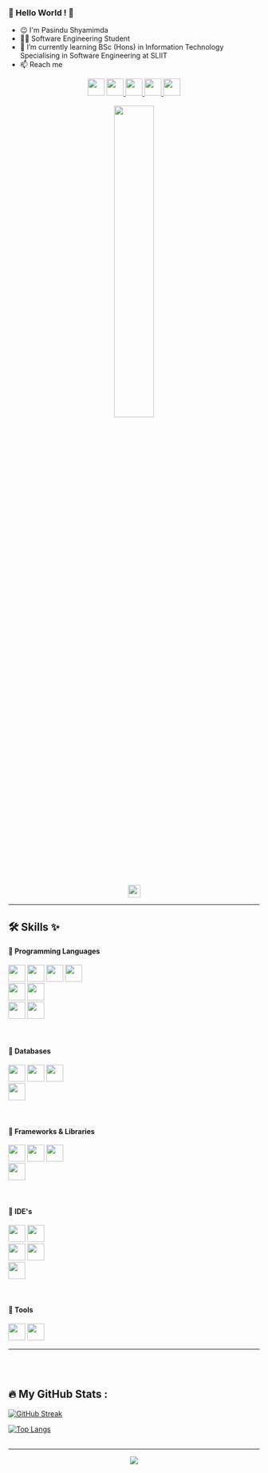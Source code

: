 ### 🤍 Hello World ! 👋
- 😉 I'm Pasindu Shyamimda
- :man_technologist: Software Engineering Student 
- 🌱 I’m currently learning BSc (Hons) in Information Technology Specialising in Software Engineering at SLIIT
- 📫 Reach me

<!--
**IT21016202/IT21016202** is a ✨ _special_ ✨ repository because its `README.md` (this file) appears on your GitHub profile.
Here are some ideas to get you started:
- 🔭 I’m currently working on ...
- 👯 I’m looking to collaborate on ...
- 🤔 I’m looking for help with ...
- 💬 Ask me about ...
- 😄 Pronouns: ...
- ⚡ Fun fact: ...
-->

<div id="header" align="center">
  
  <div id="badges">
    <img src="https://img.shields.io/badge/+94 766069980-green?logo=call&logoColor=white&style=for-the-badge" height="34px"/>
    <a href="https://www.linkedin.com/in/pasindu-shyaminda/"> 
      <img src="https://img.shields.io/badge/Linkedin-blue?logo=linkedin&logoColor=white&style=for-the-badge" height="34px"/> </a>
    <a href="https://www.facebook.com/pasinduwimalagunasekara">
      <img src="https://img.shields.io/badge/-Facebook-informational?logo=facebook&logoColor=white&style=for-the-badge" height="34px"/> </a>
    <a href="https://twitter.com/P_Shyaminda?t=SiiPE9yq9k0Sh0LZb1BKpA&s=09"> 
      <img src="https://img.shields.io/badge/-Twitter-informational?logo=twitter&logoColor=white&style=for-the-badge" height="34px" /> </a> 
    <a href="info.pasindu.s@gmail.com"> 
      <img src="https://img.shields.io/badge/info.pasindu.s@gmail.com-red?logo=gmail&logoColor=white&style=for-the-badge" height="34px"/> </a>
  </div>
  <br>
  
  <div id="animation">
    <img src="https://media.giphy.com/media/qgQUggAC3Pfv687qPC/giphy.gif" width="40%"/> <br>
    <img src="https://komarev.com/ghpvc/?username=IT21016202&style=?style=for-the-badge&color=green" height="25px"/>
  </div> 
  
</div>
<hr>


## 🛠️ Skills ✨

#### 🔴 Programming Languages 
<div>
  <img src="https://img.shields.io/badge/HTML5-red?logo=html5&logoColor=white&style=for-the-badge" height="34px"/>
  <img src="https://img.shields.io/badge/CSS3-blue?logo=css3&logoColor=white&style=for-the-badge" height="34px"/>
  <img src="https://img.shields.io/badge/Java Script-yellow?logo=javascript&logoColor=white&style=for-the-badge" height="34px"/>
  <img src="https://img.shields.io/badge/PHP-purple?logo=php&logoColor=white&style=for-the-badge" height="34px"/>
  <br>
  <img src="https://img.shields.io/badge/C-darkblue?logo=c&logoColor=white&style=for-the-badge" height="34px"/>
  <img src="https://img.shields.io/badge/C++-darkblue?logo=cplusplus&logoColor=white&style=for-the-badge" height="34px"/>
  <br>
  <img src="https://img.shields.io/badge/JAVA-orange?logo=java&logoColor=white&style=for-the-badge" height="34px"/>
  <img src="https://img.shields.io/badge/Python-yellow?logo=python&logoColor=white&style=for-the-badge" height="34px"/> 
</div>
<br><br>

#### 🔴 Databases
<div>
  <img src="https://img.shields.io/badge/MySQL-orange?logo=mysql&logoColor=white&style=for-the-badge" height="34px"/>
  <img src="https://img.shields.io/badge/MS_SQL_Server-darkred?logo=mssql&logoColor=white&style=for-the-badge" height="34px"/>
  <img src="https://img.shields.io/badge/SQLite-gray?logo=sqlite&logoColor=white&style=for-the-badge" height="34px"/>
  <br>
  <img src="https://img.shields.io/badge/Mongo_DB-darkgreen?logo=mongodb&logoColor=white&style=for-the-badge" height="34px"/> 
</div>
<br><br>

#### 🔴 Frameworks & Libraries
<div>
  <img src="https://img.shields.io/badge/React_js-blue?logo=react&logoColor=white&style=for-the-badge" height="34px"/>
  <img src="https://img.shields.io/badge/Express_js-yellow?logo=express&logoColor=white&style=for-the-badge" height="34px"/>
  <img src="https://img.shields.io/badge/Node_js-green?logo=nodejs&logoColor=white&style=for-the-badge" height="34px"/>
  <br>
  <img src="https://img.shields.io/badge/Bootstrap-darkviolet?logo=bootstrap&logoColor=white&style=for-the-badge" height="34px"/>
</div>
<br><br>

#### 🔴 IDE's
<div>
  <img src="https://img.shields.io/badge/Visual_Studio_Code-blue?logo=visualstudiocode&logoColor=white&style=for-the-badge" height="34px"/>
  <img src="https://img.shields.io/badge/Visual_Studio-purple?logo=visualstudio&logoColor=white&style=for-the-badge" height="34px"/>
  <br>
  <img src="https://img.shields.io/badge/IntelliJ_IDEA-red?logo=intellijidea&logoColor=white&style=for-the-badge" height="34px"/>
  <img src="https://img.shields.io/badge/Eclipse-purple?logo=elipse&logoColor=white&style=for-the-badge" height="34px"/>
  <br>
  <img src="https://img.shields.io/badge/Android_Studio-darkgreen?logo=androidstudio&logoColor=white&style=for-the-badge" height="34px"/>
</div>
<br><br>

#### 🔴 Tools
<div>
  <img src="https://img.shields.io/badge/Git-darkred?logo=git&logoColor=white&style=for-the-badge" height="34px"/>
  <img src="https://img.shields.io/badge/Postman-darkorange?logo=postman&logoColor=white&style=for-the-badge" height="34px"/>
</div>
<hr>
<br><br>


## :fire: My GitHub Stats :
[![GitHub Streak](http://github-readme-streak-stats.herokuapp.com?user=IT21016202&theme=dracula&border_radius=10)](https://git.io/streak-stats)

[![Top Langs](https://github-readme-stats.vercel.app/api/top-langs/?username=IT21016202&layout=compact&theme=vision-friendly-dark)](https://github.com/anuraghazra/github-readme-stats)
<br><br>
<hr>

<div align="center">
  <img src="https://media.giphy.com/media/CcwLAV11cALh3OuEJ5/giphy.gif"/>
</div>
